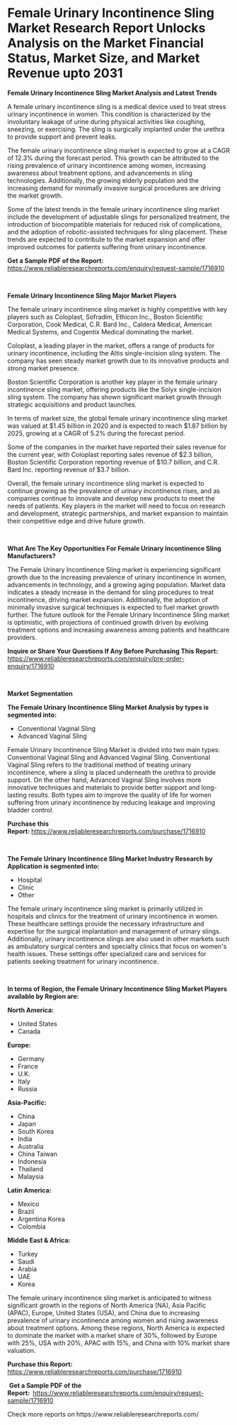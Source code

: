 <p><h1>Female Urinary Incontinence Sling Market Research Report Unlocks Analysis on the Market Financial Status, Market Size, and Market Revenue upto 2031</h1></p><p><strong>Female Urinary Incontinence Sling Market Analysis and Latest Trends</strong></p>
<p><p>A female urinary incontinence sling is a medical device used to treat stress urinary incontinence in women. This condition is characterized by the involuntary leakage of urine during physical activities like coughing, sneezing, or exercising. The sling is surgically implanted under the urethra to provide support and prevent leaks.</p><p>The female urinary incontinence sling market is expected to grow at a CAGR of 12.3% during the forecast period. This growth can be attributed to the rising prevalence of urinary incontinence among women, increasing awareness about treatment options, and advancements in sling technologies. Additionally, the growing elderly population and the increasing demand for minimally invasive surgical procedures are driving the market growth.</p><p>Some of the latest trends in the female urinary incontinence sling market include the development of adjustable slings for personalized treatment, the introduction of biocompatible materials for reduced risk of complications, and the adoption of robotic-assisted techniques for sling placement. These trends are expected to contribute to the market expansion and offer improved outcomes for patients suffering from urinary incontinence.</p></p>
<p><strong>Get a Sample PDF of the Report:&nbsp;</strong> <a href="https://www.reliableresearchreports.com/enquiry/request-sample/1716910">https://www.reliableresearchreports.com/enquiry/request-sample/1716910</a></p>
<p>&nbsp;</p>
<p><strong>Female Urinary Incontinence Sling Major Market Players</strong></p>
<p><p>The female urinary incontinence sling market is highly competitive with key players such as Coloplast, Sofradim, Ethicon Inc., Boston Scientific Corporation, Cook Medical, C.R. Bard Inc., Caldera Medical, American Medical Systems, and Cogentix Medical dominating the market.</p><p>Coloplast, a leading player in the market, offers a range of products for urinary incontinence, including the Altis single-incision sling system. The company has seen steady market growth due to its innovative products and strong market presence.</p><p>Boston Scientific Corporation is another key player in the female urinary incontinence sling market, offering products like the Solyx single-incision sling system. The company has shown significant market growth through strategic acquisitions and product launches.</p><p>In terms of market size, the global female urinary incontinence sling market was valued at $1.45 billion in 2020 and is expected to reach $1.87 billion by 2025, growing at a CAGR of 5.2% during the forecast period.</p><p>Some of the companies in the market have reported their sales revenue for the current year, with Coloplast reporting sales revenue of $2.3 billion, Boston Scientific Corporation reporting revenue of $10.7 billion, and C.R. Bard Inc. reporting revenue of $3.7 billion.</p><p>Overall, the female urinary incontinence sling market is expected to continue growing as the prevalence of urinary incontinence rises, and as companies continue to innovate and develop new products to meet the needs of patients. Key players in the market will need to focus on research and development, strategic partnerships, and market expansion to maintain their competitive edge and drive future growth.</p></p>
<p>&nbsp;</p>
<p><strong>What Are The Key Opportunities For Female Urinary Incontinence Sling Manufacturers?</strong></p>
<p><p>The Female Urinary Incontinence Sling market is experiencing significant growth due to the increasing prevalence of urinary incontinence in women, advancements in technology, and a growing aging population. Market data indicates a steady increase in the demand for sling procedures to treat incontinence, driving market expansion. Additionally, the adoption of minimally invasive surgical techniques is expected to fuel market growth further. The future outlook for the Female Urinary Incontinence Sling market is optimistic, with projections of continued growth driven by evolving treatment options and increasing awareness among patients and healthcare providers.</p></p>
<p><strong>Inquire or Share Your Questions If Any Before Purchasing This Report:</strong> <a href="https://www.reliableresearchreports.com/enquiry/pre-order-enquiry/1716910">https://www.reliableresearchreports.com/enquiry/pre-order-enquiry/1716910</a></p>
<p>&nbsp;</p>
<p><strong>Market Segmentation</strong></p>
<p><strong>The Female Urinary Incontinence Sling Market Analysis by types is segmented into:</strong></p>
<p><ul><li>Conventional Vaginal Sling</li><li>Advanced Vaginal Sling</li></ul></p>
<p><p>Female Urinary Incontinence Sling Market is divided into two main types: Conventional Vaginal Sling and Advanced Vaginal Sling. Conventional Vaginal Sling refers to the traditional method of treating urinary incontinence, where a sling is placed underneath the urethra to provide support. On the other hand, Advanced Vaginal Sling involves more innovative techniques and materials to provide better support and long-lasting results. Both types aim to improve the quality of life for women suffering from urinary incontinence by reducing leakage and improving bladder control.</p></p>
<p><strong>Purchase this Report:&nbsp;</strong><a href="https://www.reliableresearchreports.com/purchase/1716910">https://www.reliableresearchreports.com/purchase/1716910</a></p>
<p>&nbsp;</p>
<p><strong>The Female Urinary Incontinence Sling Market Industry Research by Application is segmented into:</strong></p>
<p><ul><li>Hospital</li><li>Clinic</li><li>Other</li></ul></p>
<p><p>The female urinary incontinence sling market is primarily utilized in hospitals and clinics for the treatment of urinary incontinence in women. These healthcare settings provide the necessary infrastructure and expertise for the surgical implantation and management of urinary slings. Additionally, urinary incontinence slings are also used in other markets such as ambulatory surgical centers and specialty clinics that focus on women's health issues. These settings offer specialized care and services for patients seeking treatment for urinary incontinence.</p></p>
<p>&nbsp;</p>
<p><strong>In terms of Region, the Female Urinary Incontinence Sling Market Players available by Region are:</strong></p>
<p>
    <p> <strong> North America: </strong>
        <ul>
            <li>United States</li>
            <li>Canada</li>
        </ul>
        </p> 
    <p> <strong> Europe: </strong>
        <ul>
            <li>Germany</li>
            <li>France</li>
            <li>U.K.</li>
            <li>Italy</li>
            <li>Russia</li>
        </ul>
        </p> 
    <p> <strong> Asia-Pacific: </strong>
        <ul>
            <li>China</li>
            <li>Japan</li>
            <li>South Korea</li>
            <li>India</li>
            <li>Australia</li>
            <li>China Taiwan</li>
            <li>Indonesia</li>
            <li>Thailand</li>
            <li>Malaysia</li>
        </ul>
        </p> 
    <p> <strong> Latin America: </strong>
        <ul>
            <li>Mexico</li>
            <li>Brazil</li>
            <li>Argentina Korea</li>
            <li>Colombia</li>
        </ul>
        </p> 
    <p> <strong> Middle East & Africa: </strong>
        <ul>
            <li>Turkey</li>
            <li>Saudi</li>
            <li>Arabia</li>
            <li>UAE</li>
            <li>Korea</li>
        </ul>
    </p>
    </p>
<p><p>The female urinary incontinence sling market is anticipated to witness significant growth in the regions of North America (NA), Asia Pacific (APAC), Europe, United States (USA), and China due to increasing prevalence of urinary incontinence among women and rising awareness about treatment options. Among these regions, North America is expected to dominate the market with a market share of 30%, followed by Europe with 25%, USA with 20%, APAC with 15%, and China with 10% market share valuation.</p></p>
<p><strong>Purchase this Report: </strong><a href="https://www.reliableresearchreports.com/purchase/1716910">https://www.reliableresearchreports.com/purchase/1716910</a></p>
<p>&nbsp;<strong>Get a Sample PDF of the Report:&nbsp;&nbsp;</strong><a href="https://www.reliableresearchreports.com/enquiry/request-sample/1716910">https://www.reliableresearchreports.com/enquiry/request-sample/1716910</a></p>
<p><strong></strong></p>
<p>Check more reports on https://www.reliableresearchreports.com/</p>